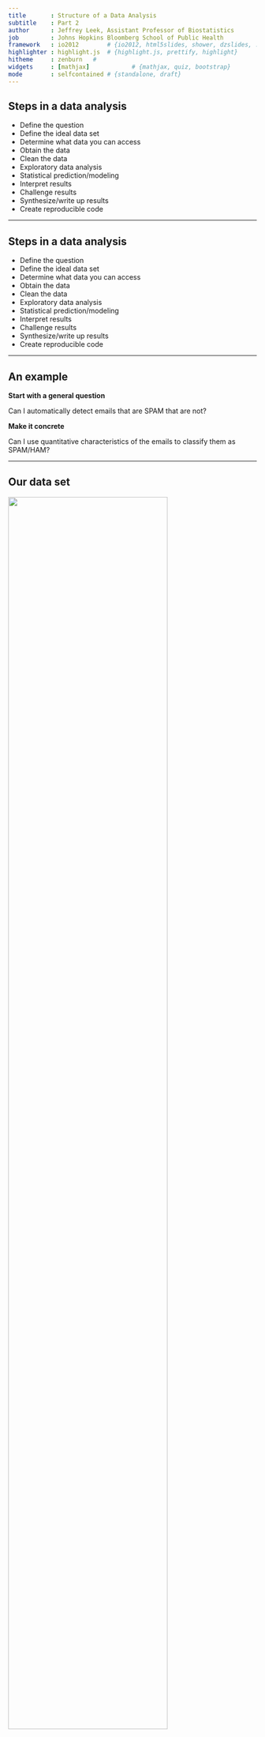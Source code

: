```yaml
---
title       : Structure of a Data Analysis 
subtitle    : Part 2
author      : Jeffrey Leek, Assistant Professor of Biostatistics 
job         : Johns Hopkins Bloomberg School of Public Health
framework   : io2012        # {io2012, html5slides, shower, dzslides, ...}
highlighter : highlight.js  # {highlight.js, prettify, highlight}
hitheme     : zenburn   # 
widgets     : [mathjax]            # {mathjax, quiz, bootstrap}
mode        : selfcontained # {standalone, draft}
---
```






## Steps in a data analysis

* Define the question
* Define the ideal data set
* Determine what data you can access
* Obtain the data
* Clean the data
* Exploratory data analysis
* Statistical prediction/modeling
* Interpret results
* Challenge results
* Synthesize/write up results
* Create reproducible code

---

## Steps in a data analysis

* Define the question
* Define the ideal data set
* Determine what data you can access
* Obtain the data
* Clean the data
* <redtext>Exploratory data analysis</redtext>
* <redtext>Statistical prediction/modeling</redtext>
* <redtext>Interpret results</redtext>
* <redtext>Challenge results</redtext>
* <redtext>Synthesize/write up results</redtext>
* <redtext>Create reproducible code</redtext>



---

## An example

__Start with a general question__

Can I automatically detect emails that are SPAM that are not?

__Make it concrete__

Can I use quantitative characteristics of the emails to classify them as SPAM/HAM?


--- 

## Our data set

<img class=center src=assets/img/spamR.png height='80%' />

[http://rss.acs.unt.edu/Rdoc/library/kernlab/html/spam.html](http://rss.acs.unt.edu/Rdoc/library/kernlab/html/spam.html)

--- 

## Subsampling our data set
We need to generate a test and training set (prediction)

```r
# If it isn't installed, install the kernlab package
library(kernlab)
data(spam)
# Perform the subsampling
set.seed(3435)
trainIndicator = rbinom(4601, size = 1, prob = 0.5)
table(trainIndicator)
```

```
## trainIndicator
##    0    1 
## 2314 2287
```

```r
trainSpam = spam[trainIndicator == 1, ]
testSpam = spam[trainIndicator == 0, ]
```


---

## Exploratory data analysis

* Look at summaries of the data
* Check for missing data
* Create exploratory plots
* Perform exploratory analyses (e.g. clustering)

---

## Names

```r
names(trainSpam)
```

```
##  [1] "make"              "address"           "all"              
##  [4] "num3d"             "our"               "over"             
##  [7] "remove"            "internet"          "order"            
## [10] "mail"              "receive"           "will"             
## [13] "people"            "report"            "addresses"        
## [16] "free"              "business"          "email"            
## [19] "you"               "credit"            "your"             
## [22] "font"              "num000"            "money"            
## [25] "hp"                "hpl"               "george"           
## [28] "num650"            "lab"               "labs"             
## [31] "telnet"            "num857"            "data"             
## [34] "num415"            "num85"             "technology"       
## [37] "num1999"           "parts"             "pm"               
## [40] "direct"            "cs"                "meeting"          
## [43] "original"          "project"           "re"               
## [46] "edu"               "table"             "conference"       
## [49] "charSemicolon"     "charRoundbracket"  "charSquarebracket"
## [52] "charExclamation"   "charDollar"        "charHash"         
## [55] "capitalAve"        "capitalLong"       "capitalTotal"     
## [58] "type"
```



---

## Head

```r
head(trainSpam)
```

```
##    make address  all num3d  our over remove internet order mail receive
## 1  0.00    0.64 0.64     0 0.32 0.00   0.00        0  0.00 0.00    0.00
## 7  0.00    0.00 0.00     0 1.92 0.00   0.00        0  0.00 0.64    0.96
## 9  0.15    0.00 0.46     0 0.61 0.00   0.30        0  0.92 0.76    0.76
## 12 0.00    0.00 0.25     0 0.38 0.25   0.25        0  0.00 0.00    0.12
## 14 0.00    0.00 0.00     0 0.90 0.00   0.90        0  0.00 0.90    0.90
## 16 0.00    0.42 0.42     0 1.27 0.00   0.42        0  0.00 1.27    0.00
##    will people report addresses free business email  you credit your font
## 1  0.64   0.00      0         0 0.32        0  1.29 1.93   0.00 0.96    0
## 7  1.28   0.00      0         0 0.96        0  0.32 3.85   0.00 0.64    0
## 9  0.92   0.00      0         0 0.00        0  0.15 1.23   3.53 2.00    0
## 12 0.12   0.12      0         0 0.00        0  0.00 1.16   0.00 0.77    0
## 14 0.00   0.90      0         0 0.00        0  0.00 2.72   0.00 0.90    0
## 16 0.00   0.00      0         0 1.27        0  0.00 1.70   0.42 1.27    0
##    num000 money hp hpl george num650 lab labs telnet num857 data num415
## 1       0  0.00  0   0      0      0   0    0      0      0 0.00      0
## 7       0  0.00  0   0      0      0   0    0      0      0 0.00      0
## 9       0  0.15  0   0      0      0   0    0      0      0 0.15      0
## 12      0  0.00  0   0      0      0   0    0      0      0 0.00      0
## 14      0  0.00  0   0      0      0   0    0      0      0 0.00      0
## 16      0  0.42  0   0      0      0   0    0      0      0 0.00      0
##    num85 technology num1999 parts pm direct cs meeting original project re
## 1      0          0    0.00     0  0   0.00  0       0      0.0       0  0
## 7      0          0    0.00     0  0   0.00  0       0      0.0       0  0
## 9      0          0    0.00     0  0   0.00  0       0      0.3       0  0
## 12     0          0    0.00     0  0   0.00  0       0      0.0       0  0
## 14     0          0    0.00     0  0   0.00  0       0      0.0       0  0
## 16     0          0    1.27     0  0   0.42  0       0      0.0       0  0
##    edu table conference charSemicolon charRoundbracket charSquarebracket
## 1    0     0          0         0.000            0.000                 0
## 7    0     0          0         0.000            0.054                 0
## 9    0     0          0         0.000            0.271                 0
## 12   0     0          0         0.022            0.044                 0
## 14   0     0          0         0.000            0.000                 0
## 16   0     0          0         0.000            0.063                 0
##    charExclamation charDollar charHash capitalAve capitalLong capitalTotal
## 1            0.778      0.000    0.000      3.756          61          278
## 7            0.164      0.054    0.000      1.671           4          112
## 9            0.181      0.203    0.022      9.744         445         1257
## 12           0.663      0.000    0.000      1.243          11          184
## 14           0.000      0.000    0.000      2.083           7           25
## 16           0.572      0.063    0.000      5.659          55          249
##    type
## 1  spam
## 7  spam
## 9  spam
## 12 spam
## 14 spam
## 16 spam
```


---

## Summaries

```r
table(trainSpam$type)
```

```
## 
## nonspam    spam 
##    1381     906
```


---

## Plots

```r
plot(trainSpam$capitalAve ~ trainSpam$type)
```

![plot of chunk unnamed-chunk-5](figure/unnamed-chunk-5.png) 


---

## Plots 

```r
plot(log10(trainSpam$capitalAve + 1) ~ trainSpam$type)
```

![plot of chunk unnamed-chunk-6](figure/unnamed-chunk-6.png) 


---

## Relationships between predictors

```r
plot(log10(trainSpam[, 1:4] + 1))
```

![plot of chunk unnamed-chunk-7](figure/unnamed-chunk-7.png) 


---

## Clustering




```r
hCluster = hclust(dist(t(trainSpam[, 1:57])))
plot(hCluster)
```

![plot of chunk unnamed-chunk-9](figure/unnamed-chunk-9.png) 


---
## New clustering

```r
hClusterUpdated = hclust(dist(t(log10(trainSpam[, 1:55] + 1))))
plot(hClusterUpdated)
```

![plot of chunk unnamed-chunk-10](figure/unnamed-chunk-10.png) 


---
## Statistical prediction/modeling

* Should be informed by the results of your exploratory analysis
* Exact methods depend on the question of interest
* Transformations/processing should be accounted for when necessary
* Measures of uncertainty should be reported

---
## Statistical prediction/modeling

```r
trainSpam$numType = as.numeric(trainSpam$type) - 1
costFunction = function(x, y) {
    sum(x != (y > 0.5))
}
cvError = rep(NA, 55)
library(boot)
for (i in 1:55) {
    lmFormula = as.formula(paste("numType~", names(trainSpam)[i], sep = ""))
    glmFit = glm(lmFormula, family = "binomial", data = trainSpam)
    cvError[i] = cv.glm(trainSpam, glmFit, costFunction, 2)$delta[2]
}
```

```
## Warning: glm.fit: fitted probabilities numerically 0 or 1 occurred
```

```
## Warning: glm.fit: fitted probabilities numerically 0 or 1 occurred
```

```
## Warning: glm.fit: fitted probabilities numerically 0 or 1 occurred
```

```
## Warning: glm.fit: fitted probabilities numerically 0 or 1 occurred
```

```
## Warning: glm.fit: fitted probabilities numerically 0 or 1 occurred
```

```
## Warning: glm.fit: fitted probabilities numerically 0 or 1 occurred
```

```
## Warning: glm.fit: fitted probabilities numerically 0 or 1 occurred
```

```
## Warning: glm.fit: fitted probabilities numerically 0 or 1 occurred
```

```
## Warning: glm.fit: fitted probabilities numerically 0 or 1 occurred
```

```
## Warning: glm.fit: fitted probabilities numerically 0 or 1 occurred
```

```
## Warning: glm.fit: fitted probabilities numerically 0 or 1 occurred
```

```
## Warning: glm.fit: fitted probabilities numerically 0 or 1 occurred
```

```
## Warning: glm.fit: fitted probabilities numerically 0 or 1 occurred
```

```
## Warning: glm.fit: fitted probabilities numerically 0 or 1 occurred
```

```
## Warning: glm.fit: fitted probabilities numerically 0 or 1 occurred
```

```
## Warning: glm.fit: fitted probabilities numerically 0 or 1 occurred
```

```
## Warning: glm.fit: fitted probabilities numerically 0 or 1 occurred
```

```
## Warning: glm.fit: fitted probabilities numerically 0 or 1 occurred
```

```
## Warning: glm.fit: fitted probabilities numerically 0 or 1 occurred
```

```
## Warning: glm.fit: fitted probabilities numerically 0 or 1 occurred
```

```
## Warning: glm.fit: fitted probabilities numerically 0 or 1 occurred
```

```
## Warning: glm.fit: fitted probabilities numerically 0 or 1 occurred
```

```
## Warning: glm.fit: fitted probabilities numerically 0 or 1 occurred
```

```
## Warning: glm.fit: fitted probabilities numerically 0 or 1 occurred
```

```
## Warning: glm.fit: fitted probabilities numerically 0 or 1 occurred
```

```
## Warning: glm.fit: fitted probabilities numerically 0 or 1 occurred
```

```
## Warning: glm.fit: fitted probabilities numerically 0 or 1 occurred
```

```
## Warning: glm.fit: fitted probabilities numerically 0 or 1 occurred
```

```
## Warning: glm.fit: fitted probabilities numerically 0 or 1 occurred
```

```
## Warning: glm.fit: fitted probabilities numerically 0 or 1 occurred
```

```
## Warning: glm.fit: fitted probabilities numerically 0 or 1 occurred
```

```
## Warning: glm.fit: fitted probabilities numerically 0 or 1 occurred
```

```
## Warning: glm.fit: fitted probabilities numerically 0 or 1 occurred
```

```
## Warning: glm.fit: fitted probabilities numerically 0 or 1 occurred
```

```
## Warning: glm.fit: fitted probabilities numerically 0 or 1 occurred
```

```
## Warning: glm.fit: fitted probabilities numerically 0 or 1 occurred
```

```
## Warning: glm.fit: fitted probabilities numerically 0 or 1 occurred
```

```
## Warning: glm.fit: fitted probabilities numerically 0 or 1 occurred
```

```
## Warning: glm.fit: fitted probabilities numerically 0 or 1 occurred
```

```
## Warning: glm.fit: fitted probabilities numerically 0 or 1 occurred
```

```
## Warning: glm.fit: fitted probabilities numerically 0 or 1 occurred
```

```
## Warning: glm.fit: fitted probabilities numerically 0 or 1 occurred
```

```
## Warning: glm.fit: fitted probabilities numerically 0 or 1 occurred
```

```
## Warning: glm.fit: fitted probabilities numerically 0 or 1 occurred
```

```
## Warning: glm.fit: fitted probabilities numerically 0 or 1 occurred
```

```
## Warning: glm.fit: fitted probabilities numerically 0 or 1 occurred
```

```
## Warning: glm.fit: fitted probabilities numerically 0 or 1 occurred
```

```
## Warning: glm.fit: fitted probabilities numerically 0 or 1 occurred
```

```
## Warning: glm.fit: fitted probabilities numerically 0 or 1 occurred
```

```
## Warning: glm.fit: fitted probabilities numerically 0 or 1 occurred
```

```
## Warning: glm.fit: fitted probabilities numerically 0 or 1 occurred
```

```
## Warning: glm.fit: fitted probabilities numerically 0 or 1 occurred
```

```
## Warning: glm.fit: fitted probabilities numerically 0 or 1 occurred
```

```
## Warning: glm.fit: fitted probabilities numerically 0 or 1 occurred
```

```
## Warning: glm.fit: fitted probabilities numerically 0 or 1 occurred
```

```
## Warning: glm.fit: fitted probabilities numerically 0 or 1 occurred
```

```
## Warning: glm.fit: fitted probabilities numerically 0 or 1 occurred
```

```
## Warning: glm.fit: fitted probabilities numerically 0 or 1 occurred
```

```
## Warning: glm.fit: fitted probabilities numerically 0 or 1 occurred
```

```r
which.min(cvError)
```

```
## [1] 53
```

```r
names(trainSpam)[which.min(cvError)]
```

```
## [1] "charDollar"
```


---

## Get a measure of uncertainty

```r
predictionModel = glm(numType ~ charDollar, family = "binomial", data = trainSpam)
```

```
## Warning: glm.fit: fitted probabilities numerically 0 or 1 occurred
```

```r
predictionTest = predict(predictionModel, testSpam)
predictedSpam = rep("nonspam", dim(testSpam)[1])
predictedSpam[predictionModel$fitted > 0.5] = "spam"
table(predictedSpam, testSpam$type)
```

```
##              
## predictedSpam nonspam spam
##       nonspam    1346  458
##       spam         61  449
```

```r
(61 + 458)/(1346 + 458 + 61 + 449)
```

```
## [1] 0.2243
```


---

## Interpret results

* Use the appropriate language
  * describes 
  * correlates with/associated with
  * leads to/causes
  * predicts
* Give an explanation
* Interpret coefficients
* Interpret measures of uncertainty

---

## Our example

* The fraction of charcters that are dollar signs can be used to predict if an email is Spam
* Anything with more than 6.6% dollar signs is classified as Spam
* More dollar signs always means more Spam under our prediction
* Our test set error rate was 22.4% 

---

## Challenge results

* Challenge all steps:
  * Question
  * Data source
  * Processing 
  * Analysis 
  * Conclusions
* Challenge measures of uncertainty
* Challenge choices of terms to include in models
* Think of potential alternative analyses 

---

## Synthesize/write-up results

* Lead with the question
* Summarize the analyses into the story 
* Don't include every analysis, include it
  * If it is needed for the story
  * If it is needed to address a challenge
* Order analyses according to the story, rather than chronologically
* Include "pretty" figures that contribute to the story 

---

## In our example

* Lead with the question
  * Can I use quantitative characteristics of the emails to classify them as SPAM/HAM?
* Describe the approach
  * Collected data from UCI -> created training/test sets
  * Explored relationships
  * Choose logistic model on training set by cross validation
  * Applied to test, 78% test set accuracy
* Interpret results
  * Number of dollar signs seems reasonable, e.g. "Make money with Viagra \\$ \\$ \\$ \\$!"
* Challenge results
  * 78% isn't that great
  * I could use more variables
  * Why logistic regression?


---

## Create reproducible code

<img class=center src=assets/img/rmarkdown.png height='80%' />


